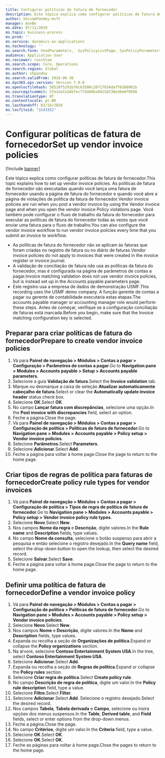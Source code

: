 ```yaml
---
title: Configurar políticas de fatura de fornecedor
description: Este tópico explica como configurar políticas de fatura de fornecedor.
author: ShivamPandey-msft
manager: AnnBe
ms.date: 07/11/2019
ms.topic: business-process
ms.prod: ''
ms.service: dynamics-ax-applications
ms.technology: ''
ms.search.form: VendParameters,  SysPolicyListPage, SysPolicyParameters, SysPolicySourceDocumentRuleType, SysPolicy, SysPolicySourceDocumentRule, SysQueryForm, SysQueryTableLookUp, SysQueryPrefixLookUp, SysQueryFieldLookUp
audience: Application User
ms.reviewer: roschlom
ms.search.scope: Core, Operations
ms.search.region: Global
ms.author: shpandey
ms.search.validFrom: 2016-06-30
ms.dyn365.ops.version: Version 7.0.0
ms.openlocfilehash: 58518f5291b70c63506c20717034daff0268901b
ms.sourcegitcommit: 57e1dafa186fec77ddd8ba9425d238e36e0f0998
ms.translationtype: HT
ms.contentlocale: pt-BR
ms.lasthandoff: 03/18/2020
ms.locfileid: "3143352"
---
```

# <a name="set-up-vendor-invoice-policies"></a><span data-ttu-id="7c2e3-103">Configurar políticas de fatura de fornecedor</span><span class="sxs-lookup"><span data-stu-id="7c2e3-103">Set up vendor invoice policies</span></span>

[!include [banner](../../includes/banner.md)]

<span data-ttu-id="7c2e3-104">Este tópico explica como configurar políticas de fatura de fornecedor.</span><span class="sxs-lookup"><span data-stu-id="7c2e3-104">This topic explains how to set up vendor invoice policies.</span></span> <span data-ttu-id="7c2e3-105">As políticas de fatura de fornecedor são executadas quando você lança uma fatura de fornecedor usando a página de fatura do fornecedor e quando você abre a página de violações de política da fatura de fornecedor.</span><span class="sxs-lookup"><span data-stu-id="7c2e3-105">Vendor invoice policies are run when you post a vendor invoice by using the Vendor invoice page and when you open the vendor invoice Policy violations page.</span></span> <span data-ttu-id="7c2e3-106">Você também pode configurar o fluxo de trabalho da fatura do fornecedor para executar as políticas de fatura do fornecedor todas as vezes que você enviar uma fatura para o fluxo de trabalho.</span><span class="sxs-lookup"><span data-stu-id="7c2e3-106">You can also configure the vendor invoice workflow to run vendor invoice policies every time that you submit an invoice to workflow.</span></span> 

- <span data-ttu-id="7c2e3-107">As políticas de fatura do fornecedor não se aplicam às faturas que foram criadas no registro de fatura ou no diário de faturas.</span><span class="sxs-lookup"><span data-stu-id="7c2e3-107">Vendor invoice policies do not apply to invoices that were created in the invoice register or invoice journal.</span></span>  
- <span data-ttu-id="7c2e3-108">A validação de conciliação de fatura não usa as políticas da fatura do fornecedor, mas é configurada na página de parâmetros de contas a pagar.</span><span class="sxs-lookup"><span data-stu-id="7c2e3-108">Invoice matching validation does not use vendor invoice policies, but is instead set up in the Accounts payable parameters page.</span></span>  
- <span data-ttu-id="7c2e3-109">Este registro usa a empresa de dados de demonstração USMF.</span><span class="sxs-lookup"><span data-stu-id="7c2e3-109">This recording uses the USMF demo company.</span></span> <span data-ttu-id="7c2e3-110">A função gerente de contas a pagar ou gerente de contabilidade executaria estas etapas.</span><span class="sxs-lookup"><span data-stu-id="7c2e3-110">The accounts payable manager or accounting manager role would perform these steps.</span></span> <span data-ttu-id="7c2e3-111">Antes de começar, verifique se a configuração conciliação de faturas está marcada.</span><span class="sxs-lookup"><span data-stu-id="7c2e3-111">Before you begin, make sure that the Invoice matching configuration key is selected.</span></span>


## <a name="prepare-to-create-vendor-invoice-policies"></a><span data-ttu-id="7c2e3-112">Preparar para criar políticas de fatura do fornecedor</span><span class="sxs-lookup"><span data-stu-id="7c2e3-112">Prepare to create vendor invoice policies</span></span>
1. <span data-ttu-id="7c2e3-113">Vá para **Painel de navegação > Módulos > Contas a pagar > Configuração > Parâmetros de contas a pagar**.</span><span class="sxs-lookup"><span data-stu-id="7c2e3-113">Go to **Navigation pane > Modules > Accounts payable > Setup > Accounts payable parameters**.</span></span>
2. <span data-ttu-id="7c2e3-114">Selecione a guia **Validação de fatura**.</span><span class="sxs-lookup"><span data-stu-id="7c2e3-114">Select the **Invoice validation** tab.</span></span>
3. <span data-ttu-id="7c2e3-115">Marque ou desmarque a caixa de seleção **Atualizar automaticamente cabeçalho de fatura**.</span><span class="sxs-lookup"><span data-stu-id="7c2e3-115">Select or clear the **Automatically update invoice header** status check box.</span></span>
4. <span data-ttu-id="7c2e3-116">Selecione **OK**.</span><span class="sxs-lookup"><span data-stu-id="7c2e3-116">Select **OK**.</span></span>
5. <span data-ttu-id="7c2e3-117">No campo **Lançar fatura com discrepâncias**, selecione uma opção.</span><span class="sxs-lookup"><span data-stu-id="7c2e3-117">In the **Post invoice with discrepancies** field, select an option.</span></span>
6. <span data-ttu-id="7c2e3-118">Feche a página.</span><span class="sxs-lookup"><span data-stu-id="7c2e3-118">Close the page.</span></span>
7. <span data-ttu-id="7c2e3-119">Vá para **Painel de navegação > Módulos > Contas a pagar > Configuração de política > Políticas de fatura de fornecedor**.</span><span class="sxs-lookup"><span data-stu-id="7c2e3-119">Go to **Navigation pane > Modules > Accounts payable > Policy setup > Vendor invoice policies**.</span></span>
8. <span data-ttu-id="7c2e3-120">Selecione **Parâmetros**.</span><span class="sxs-lookup"><span data-stu-id="7c2e3-120">Select **Parameters**.</span></span>
9. <span data-ttu-id="7c2e3-121">Selecione **Adicionar**.</span><span class="sxs-lookup"><span data-stu-id="7c2e3-121">Select **Add**.</span></span>
10. <span data-ttu-id="7c2e3-122">Feche a página para voltar à home page.</span><span class="sxs-lookup"><span data-stu-id="7c2e3-122">Close the page to return to the home page.</span></span>

## <a name="create-policy-rule-types-for-vendor-invoices"></a><span data-ttu-id="7c2e3-123">Criar tipos de regras de política para faturas de fornecedor</span><span class="sxs-lookup"><span data-stu-id="7c2e3-123">Create policy rule types for vendor invoices</span></span>
1. <span data-ttu-id="7c2e3-124">Vá para **Painel de navegação > Módulos > Contas a pagar > Configuração de política > Tipos de regra de política de fatura de fornecedor**.</span><span class="sxs-lookup"><span data-stu-id="7c2e3-124">Go to **Navigation pane > Modules > Accounts payable > Policy setup > Vendor invoice policy rule types**.</span></span>
2. <span data-ttu-id="7c2e3-125">Selecione **Novo**.</span><span class="sxs-lookup"><span data-stu-id="7c2e3-125">Select **New**.</span></span>
3. <span data-ttu-id="7c2e3-126">Nos campos **Nome da regra** e **Descrição**, digite valores.</span><span class="sxs-lookup"><span data-stu-id="7c2e3-126">In the **Rule name** and **Description** fields, type values.</span></span>
4. <span data-ttu-id="7c2e3-127">No campo **Nome da consulta**, selecione o botão suspenso para abrir a pesquisa e então selecione o registro desejado.</span><span class="sxs-lookup"><span data-stu-id="7c2e3-127">In the **Query name** field, select the drop-down button to open the lookup, then select the desired record.</span></span>
5. <span data-ttu-id="7c2e3-128">Selecione **Salvar**.</span><span class="sxs-lookup"><span data-stu-id="7c2e3-128">Select **Save**.</span></span>
6. <span data-ttu-id="7c2e3-129">Feche a página para voltar à home page.</span><span class="sxs-lookup"><span data-stu-id="7c2e3-129">Close the page to return to the home page.</span></span>

## <a name="define-a-vendor-invoice-policy"></a><span data-ttu-id="7c2e3-130">Definir uma política de fatura de fornecedor</span><span class="sxs-lookup"><span data-stu-id="7c2e3-130">Define a vendor invoice policy</span></span>
1. <span data-ttu-id="7c2e3-131">Vá para **Painel de navegação > Módulos > Contas a pagar > Configuração de política > Políticas de fatura de fornecedor**.</span><span class="sxs-lookup"><span data-stu-id="7c2e3-131">Go to **Navigation pane > Modules > Accounts payable > Policy setup > Vendor invoice policies**.</span></span>
2. <span data-ttu-id="7c2e3-132">Selecione **Novo**.</span><span class="sxs-lookup"><span data-stu-id="7c2e3-132">Select **New**.</span></span>
3. <span data-ttu-id="7c2e3-133">Nos campos **Nome** e **Descrição**, digite valores.</span><span class="sxs-lookup"><span data-stu-id="7c2e3-133">In the **Name** and **Description** fields, type values.</span></span>
4. <span data-ttu-id="7c2e3-134">Expanda ou recolha a seção de **Organizações de política**.</span><span class="sxs-lookup"><span data-stu-id="7c2e3-134">Expand or collapse the **Policy organizations** section.</span></span>
5. <span data-ttu-id="7c2e3-135">Na árvore, selecione **Contoso Entertainment System USA**.</span><span class="sxs-lookup"><span data-stu-id="7c2e3-135">In the tree, select **Contoso Entertainment System USA**.</span></span>
6. <span data-ttu-id="7c2e3-136">Selecione **Adicionar**.</span><span class="sxs-lookup"><span data-stu-id="7c2e3-136">Select **Add**.</span></span>
7. <span data-ttu-id="7c2e3-137">Expanda ou recolha a seção de **Regras de política**.</span><span class="sxs-lookup"><span data-stu-id="7c2e3-137">Expand or collapse the **Policy rules** section.</span></span>
8. <span data-ttu-id="7c2e3-138">Selecione **Criar regra de política**.</span><span class="sxs-lookup"><span data-stu-id="7c2e3-138">Select **Create policy rule**.</span></span>
9. <span data-ttu-id="7c2e3-139">No campo **Descrição de regra de política**, digite um valor.</span><span class="sxs-lookup"><span data-stu-id="7c2e3-139">In the **Policy rule description** field, type a value.</span></span>
10. <span data-ttu-id="7c2e3-140">Selecione **Filtro**.</span><span class="sxs-lookup"><span data-stu-id="7c2e3-140">Select **Filter**.</span></span>
11. <span data-ttu-id="7c2e3-141">Selecione **Adicionar**.</span><span class="sxs-lookup"><span data-stu-id="7c2e3-141">Select **Add**.</span></span> <span data-ttu-id="7c2e3-142">Selecione o registro desejado.</span><span class="sxs-lookup"><span data-stu-id="7c2e3-142">Select the desired record.</span></span>
12. <span data-ttu-id="7c2e3-143">Nos campos **Tabela**, **Tabela derivada** e **Campo**, selecione ou insira opções dos menus suspensos.</span><span class="sxs-lookup"><span data-stu-id="7c2e3-143">In the **Table**, **Derived table**, and **Field** fields, select or enter options from the drop-down menus.</span></span>
13. <span data-ttu-id="7c2e3-144">Feche a página.</span><span class="sxs-lookup"><span data-stu-id="7c2e3-144">Close the page.</span></span>
14. <span data-ttu-id="7c2e3-145">No campo **Critérios**, digite um valor.</span><span class="sxs-lookup"><span data-stu-id="7c2e3-145">In the **Criteria** field, type a value.</span></span>
15. <span data-ttu-id="7c2e3-146">Selecione **OK**.</span><span class="sxs-lookup"><span data-stu-id="7c2e3-146">Select **OK**.</span></span>
16. <span data-ttu-id="7c2e3-147">Selecione **OK**.</span><span class="sxs-lookup"><span data-stu-id="7c2e3-147">Select **OK**.</span></span>
17. <span data-ttu-id="7c2e3-148">Feche as páginas para voltar à home page.</span><span class="sxs-lookup"><span data-stu-id="7c2e3-148">Close the pages to return to the home page.</span></span>

